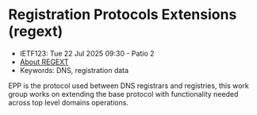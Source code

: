 # Registration Protocols Extensions (regext)
* <IETFschedule>IETF123: Tue 22 Jul 2025 09:30 - Patio 2</IETFschedule>
* [About REGEXT](https://datatracker.ietf.org/group/regext/about/)
* Keywords: DNS, registration data

EPP is the protocol used between DNS registrars and registries, this work group works on extending the base protocol with functionality needed across top level domains operations.